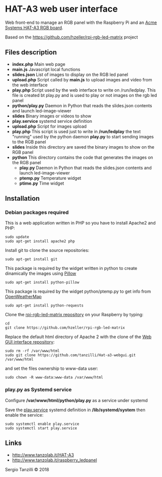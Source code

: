 # HAT-A3 web user interface

Web front-end to manage an RGB panel with the Raspberry Pi and an [Acme Systems 
HAT-A3 RGB board](http://www.tanzolab.it/HAT-A3).

Based on the  https://github.com/hzeller/rpi-rgb-led-matrix project

## Files description

* __index.php__ Main web page
* __main.js__ Javascript local functions
* __slides.json__ List of images to display on the RGB led panel
* __upload.php__ Script called by __main.js__ to upload images and video from the web interface
* __play.php__ Script used by the web interface to write on /run/ledplay. This file is created bt play.py and is used to play or not images on the rgb led panel
* __python/play.py__ Daemon in Python that reads the slides.json contents and launch led-image-viewer
* __slides__ Binary images or videos to show
* __play.service__ systemd service definition
* __upload.php__ Script for images upload
* __play.php__ This script is used just to write in __/run/ledplay__ the text "running" used by the python daemon __play.py__ to start sending images to the RGB panel
* __slides__ Inside this directory are saved the binary images to show on the RGB panel
* __python__ This directory contains the code that generates the images on the RGB panel
	* __play.py__ Daemon in Python that reads the slides.json contents and launch led-image-viewer
	* __ptemp.py__ Temperature widget
	* __ptime.py__ Time widget

## Installation

### Debian packages required

This is a web application written in PHP so you have to install Apache2 and PHP: 

	sudo update
	sudo apt-get install apache2 php

Install git to clone the source repositories:

	sudo apt-get install git

This package is required by the widget written in python to create dinamically the images using [Pillow](https://python-pillow.org/)

	sudo apt-get install python-pillow

This package is required by the widget python/ptemp.py to get info from [OpenWeatherMap](https://openweathermap.org/)

	sudo apt-get install python-requests

Clone the [rpi-rgb-led-matrix repository](https://github.com/hzeller/rpi-rgb-led-matrix) 
on your Raspberry by typing:

	cd
	git clone https://github.com/hzeller/rpi-rgb-led-matrix 

Replace the default html directory of Apache 2 with the clone of 
the [Web GUI interface repository](https://github.com/tanzilli/Hat-a3-webgui):

	sudo rm -rf /var/www/html
	sudo git clone https://github.com/tanzilli/Hat-a3-webgui.git /var/www/html

and set the files ownership to www-data user:

	sudo chown -R www-data:www-data /var/www/html

### play.py as Systemd service

Configure __/var/www/html/python/play.py__ as a service under systemd

Save the [play.service](play.service) systemd definition in __/lib/systemd/system__ then
enable the service:

	sudo systemctl enable play.service	
	sudo systemctl start play.service	

## Links
	
* http://www.tanzolab.it/HAT-A3
* http://www.tanzolab.it/raspberry_ledpanel

Sergio Tanzilli &copy; 2018

